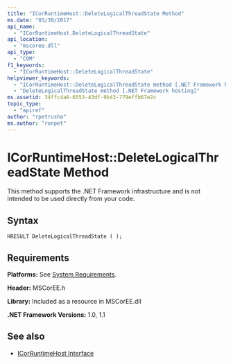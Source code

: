 ```yaml
---
title: "ICorRuntimeHost::DeleteLogicalThreadState Method"
ms.date: "03/30/2017"
api_name: 
  - "ICorRuntimeHost.DeleteLogicalThreadState"
api_location: 
  - "mscoree.dll"
api_type: 
  - "COM"
f1_keywords: 
  - "ICorRuntimeHost::DeleteLogicalThreadState"
helpviewer_keywords: 
  - "ICorRuntimeHost::DeleteLogicalThreadState method [.NET Framework hosting]"
  - "DeleteLogicalThreadState method [.NET Framework hosting]"
ms.assetid: 34ffc4a6-6553-43df-9b43-779effb67e2c
topic_type: 
  - "apiref"
author: "rpetrusha"
ms.author: "ronpet"
---
```

# ICorRuntimeHost::DeleteLogicalThreadState Method
This method supports the .NET Framework infrastructure and is not intended to be used directly from your code.  
  
## Syntax  
  
```  
HRESULT DeleteLogicalThreadState ( );  
```  
  
## Requirements  
 **Platforms:** See [System Requirements](../../../../docs/framework/get-started/system-requirements.md).  
  
 **Header:** MSCorEE.h  
  
 **Library:** Included as a resource in MSCorEE.dll  
  
 **.NET Framework Versions:** 1.0, 1.1  
  
## See also
- [ICorRuntimeHost Interface](../../../../docs/framework/unmanaged-api/hosting/icorruntimehost-interface.md)
